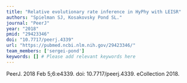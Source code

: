 ```yaml
---
title: "Relative evolutionary rate inference in HyPhy with LEISR"
authors: "Spielman SJ, Kosakovsky Pond SL."
journal: "PeerJ"
year: "2018"
pmid: "29423346"
doi: "10.7717/peerj.4339"
url: "https://pubmed.ncbi.nlm.nih.gov/29423346/"
team_members: ['sergei-pond']
keywords: [] # Please add relevant keywords here
---
```

PeerJ. 2018 Feb 5;6:e4339. doi: 10.7717/peerj.4339. eCollection 2018.